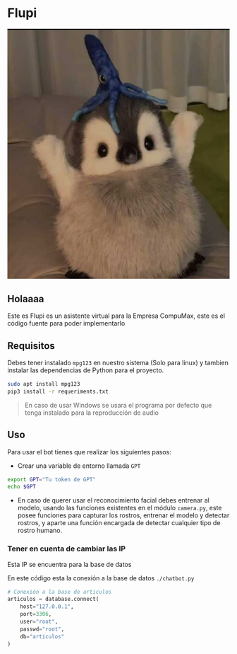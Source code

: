 # Flupi

![Flupi icon](me/logo.jpeg)

## Holaaaa

Este es Flupi es un asistente virtual para la Empresa CompuMax, este es el código fuente para poder implementarlo

## Requisitos

Debes tener instalado `mpg123` en nuestro sistema (Solo para linux) y tambien instalar las dependencias de Python para el proyecto.

``` bash
sudo apt install mpg123
pip3 install -r requeriments.txt
```

> En caso de usar Windows se usara el programa por defecto que tenga instalado para la reproducción de audio

## Uso

Para usar el bot tienes que realizar los siguientes pasos:

- Crear una variable de entorno llamada `GPT`

``` bash
export GPT="Tu token de GPT"
echo $GPT
```

- En caso de querer usar el reconocimiento facial debes entrenar al modelo, usando las funciones existentes en el módulo `camera.py`, este posee funciones para capturar los rostros, entrenar el modelo y detectar rostros, y aparte una función encargada de detectar cualquier tipo de rostro humano.

### Tener en cuenta de cambiar las IP

Esta IP se encuentra para la base de datos

En este código esta la conexión a la base de datos `./chatbot.py`

``` python
# Conexión a la base de articulos
articulos = database.connect(
    host="127.0.0.1",
    port=3306,
    user="root",
    passwd="root",
    db="articulos"
)
```
